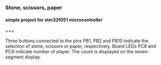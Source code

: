 ### Stone, scissors, paper

#### simple project for stm32f051 microcontroller 
===

Three buttons connected to the pins PB1, PB2 and PB10 indicate the selection of stone, scissors or paper, respectively. 
Board LEDs PC8 and PC9 indicate number of player.
The count is displayed on the seven-segment display.

